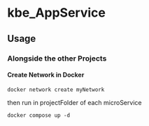 # kbe_AppService

## Usage

### Alongside the other Projects

#### Create Network in Docker

```
docker network create myNetwork
```

then run in projectFolder of each microService

```
docker compose up -d
```
